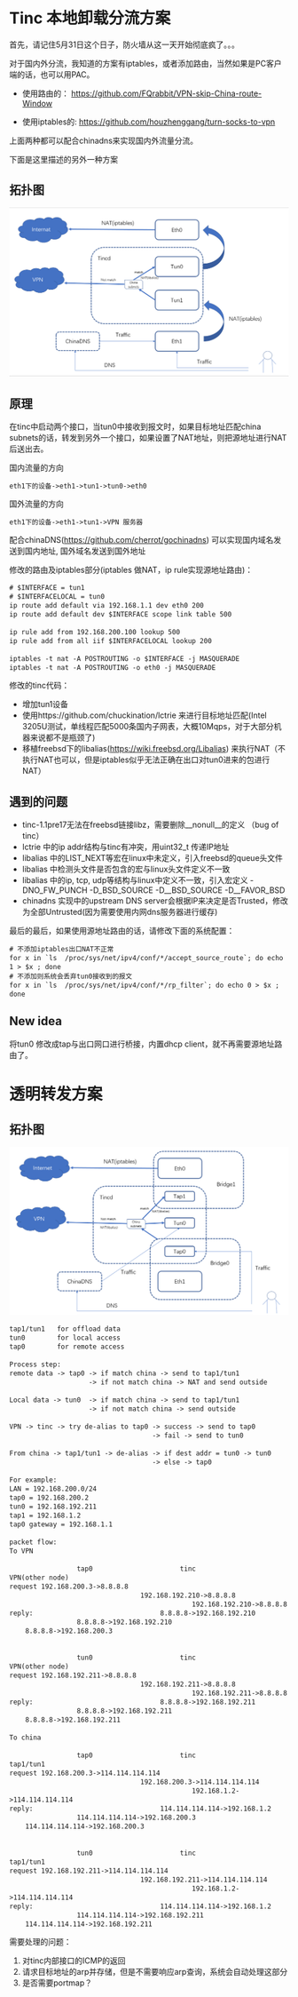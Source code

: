 # Tinc 本地卸载分流方案
首先，请记住5月31日这个日子，防火墙从这一天开始彻底疯了。。。

对于国内外分流，我知道的方案有iptables，或者添加路由，当然如果是PC客户端的话，也可以用PAC。
- 使用路由的：
  https://github.com/FQrabbit/VPN-skip-China-route-Window

- 使用iptables的:
  https://github.com/houzhenggang/turn-socks-to-vpn

上面两种都可以配合chinadns来实现国内外流量分流。

下面是这里描述的另外一种方案

## 拓扑图
![alt text](https://raw.githubusercontent.com/chk-jxcn/tinc-local-offload/master/1.png)

## 原理
在tinc中启动两个接口，当tun0中接收到报文时，如果目标地址匹配china subnets的话，转发到另外一个接口，如果设置了NAT地址，则把源地址进行NAT后送出去。

国内流量的方向
```
eth1下的设备->eth1->tun1->tun0->eth0
```
国外流量的方向
```
eth1下的设备->eth1->tun1->VPN 服务器
```

配合chinaDNS(https://github.com/cherrot/gochinadns) 可以实现国内域名发送到国内地址, 国外域名发送到国外地址

修改的路由及iptables部分(iptables 做NAT，ip rule实现源地址路由)：
```
# $INTERFACE = tun1
# $INTERFACELOCAL = tun0
ip route add default via 192.168.1.1 dev eth0 200
ip route add default dev $INTERFACE scope link table 500

ip rule add from 192.168.200.100 lookup 500
ip rule add from all iif $INTERFACELOCAL lookup 200

iptables -t nat -A POSTROUTING -o $INTERFACE -j MASQUERADE
iptables -t nat -A POSTROUTING -o eth0 -j MASQUERADE
```

修改的tinc代码：
- 增加tun1设备
- 使用https://github.com/chuckination/lctrie 来进行目标地址匹配(Intel 3205U测试，单线程匹配5000条国内子网表，大概10Mqps，对于大部分机器来说都不是瓶颈了)
- 移植freebsd下的libalias(https://wiki.freebsd.org/Libalias) 来执行NAT（不执行NAT也可以，但是iptables似乎无法正确在出口对tun0进来的包进行NAT）

## 遇到的问题
* tinc-1.1pre17无法在freebsd链接libz，需要删除__nonull__的定义 （bug of tinc）
* lctrie 中的ip addr结构与tinc有冲突，用uint32_t 传递IP地址
* libalias 中的LIST_NEXT等宏在linux中未定义，引入freebsd的queue头文件
* libalias 中检测头文件是否包含的宏与linux头文件定义不一致
* libalias 中的ip, tcp, udp等结构与linux中定义不一致，引入宏定义 -DNO_FW_PUNCH -D_BSD_SOURCE -D__BSD_SOURCE -D__FAVOR_BSD
* chinadns 实现中的upstream DNS server会根据IP来决定是否Trusted，修改为全部Untrusted(因为需要使用内网dns服务器进行缓存)

最后的最后，如果使用源地址路由的话，请修改下面的系统配置：
```
# 不添加iptables出口NAT不正常
for x in `ls  /proc/sys/net/ipv4/conf/*/accept_source_route`; do echo 1 > $x ; done
# 不添加则系统会丢弃tun0接收到的报文
for x in `ls  /proc/sys/net/ipv4/conf/*/rp_filter`; do echo 0 > $x ; done
```

## New idea
将tun0 修改成tap与出口网口进行桥接，内置dhcp client，就不再需要源地址路由了。


# 透明转发方案
## 拓扑图
![alt text](https://raw.githubusercontent.com/chk-jxcn/tinc-local-offload/master/2.png)

```
tap1/tun1	for offload data
tun0		for local access
tap0		for remote access

Process step:
remote data -> tap0 -> if match china -> send to tap1/tun1
                    -> if not match china -> NAT and send outside

Local data -> tun0  -> if match china -> send to tap1/tun1
                    -> if not match china -> send outside
		    
VPN -> tinc -> try de-alias to tap0 -> success -> send to tap0
                                    -> fail -> send to tun0

From china -> tap1/tun1 -> de-alias -> if dest addr = tun0 -> tun0
                                    -> else -> tap0
				    
For example:
LAN = 192.168.200.0/24
tap0 = 192.168.200.2
tun0 = 192.168.192.211
tap1 = 192.168.1.2
tap0 gateway = 192.168.1.1

packet flow:
To VPN

                 tap0                      tinc                    VPN(other node)
request 192.168.200.3->8.8.8.8
                                 192.168.192.210->8.8.8.8
				                              192.168.192.210->8.8.8.8
reply:							      8.8.8.8->192.168.192.210
				 8.8.8.8->192.168.192.210			      
	8.8.8.8->192.168.200.3						      
							      

                 tun0                      tinc                    VPN(other node)
request 192.168.192.211->8.8.8.8
                                 192.168.192.211->8.8.8.8
				                              192.168.192.211->8.8.8.8
reply:							      8.8.8.8->192.168.192.211
				 8.8.8.8->192.168.192.211			      
	8.8.8.8->192.168.192.211

To china
							      
                 tap0                      tinc                    tap1/tun1
request 192.168.200.3->114.114.114.114
                                 192.168.200.3->114.114.114.114
				                              192.168.1.2->114.114.114.114
reply:							      114.114.114.114->192.168.1.2
				 114.114.114.114->192.168.200.3			      
	114.114.114.114->192.168.200.3						      
							      

                 tun0                      tinc                    tap1/tun1
request 192.168.192.211->114.114.114.114
                                 192.168.192.211->114.114.114.114
				                              192.168.1.2->114.114.114.114
reply:							      114.114.114.114->192.168.1.2
				 114.114.114.114->192.168.192.211			      
	114.114.114.114->192.168.192.211
```

需要处理的问题：
1. 对tinc内部接口的ICMP的返回
2. 请求目标地址的arp并存储，但是不需要响应arp查询，系统会自动处理这部分
3. 是否需要portmap？
